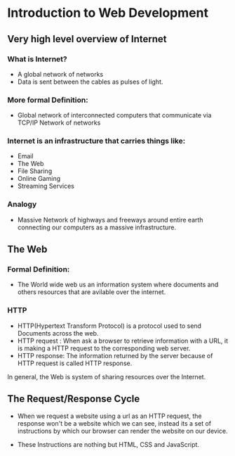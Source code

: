 # Introduction to Web Development

## Very high level overview of Internet

### What is Internet?

- A global network of networks
- Data is sent between the cables as pulses of light.

### More formal Definition:

- Global network of interconnected computers that communicate via TCP/IP Network of networks

### Internet is an infrastructure that carries things like:

- Email
- The Web
- File Sharing
- Online Gaming
- Streaming Services

### Analogy

- Massive Network of highways and freeways around entire earth connecting our computers as a massive infrastructure.

## The Web

### Formal Definition:

- The World wide web us an information system where documents and others resources that are avilable over the internet.

### HTTP

- HTTP(Hypertext Transform Protocol) is a protocol used to send Documents across the web.
- HTTP request :
  When ask a browser to retrieve information with a URL, it is making a HTTP request to the corresponding web server.
- HTTP response:
  The information returned by the server because of HTTP request is called HTTP response.

In general, the Web is system of sharing resources over the Internet.

## The Request/Response Cycle

- When we request a website using a url as an HTTP request, the response won't be a website which we can see, instead its a set of instructions by which our browser can render the website on our device.

- These Instructions are nothing but HTML, CSS and JavaScript.
